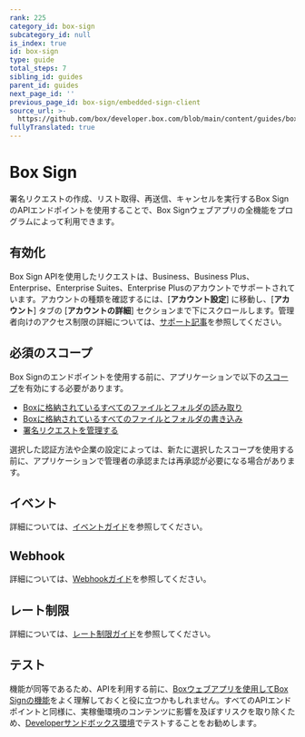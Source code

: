 ```yaml
---
rank: 225
category_id: box-sign
subcategory_id: null
is_index: true
id: box-sign
type: guide
total_steps: 7
sibling_id: guides
parent_id: guides
next_page_id: ''
previous_page_id: box-sign/embedded-sign-client
source_url: >-
  https://github.com/box/developer.box.com/blob/main/content/guides/box-sign/index.md
fullyTranslated: true
---
```

# Box Sign

署名リクエストの作成、リスト取得、再送信、キャンセルを実行するBox SignのAPIエンドポイントを使用することで、Box Signウェブアプリの全機能をプログラムによって利用できます。

## 有効化

Box Sign APIを使用したリクエストは、Business、Business Plus、Enterprise、Enterprise Suites、Enterprise Plusのアカウントでサポートされています。アカウントの種類を確認するには、\[**アカウント設定**] に移動し、\[**アカウント**] タブの \[**アカウントの詳細**] セクションまで下にスクロールします。管理者向けのアクセス制限の詳細については、[サポート記事][restrict]を参照してください。

## 必須のスコープ

Box Signのエンドポイントを使用する前に、アプリケーションで以下の[スコープ][scopes]を有効にする必要があります。

* [Boxに格納されているすべてのファイルとフォルダの読み取り][read]
* [Boxに格納されているすべてのファイルとフォルダの書き込み][write]
* [署名リクエストを管理する][sign]

<Message type="warning">

選択した認証方法や企業の設定によっては、新たに選択したスコープを使用する前に、アプリケーションで管理者の承認または再承認が必要になる場合があります。

</Message>

## イベント

詳細については、[イベントガイド][eg]を参照してください。

## Webhook

詳細については、[Webhookガイド][wh]を参照してください。

## レート制限

詳細については、[レート制限ガイド][ratelimit]を参照してください。

## テスト

機能が同等であるため、APIを利用する前に、[Boxウェブアプリを使用してBox Signの機能][webapp]をよく理解しておくと役に立つかもしれません。すべてのAPIエンドポイントと同様に、実稼働環境のコンテンツに影響を及ぼすリスクを取り除くため、[Developerサンドボックス環境][sandbox]でテストすることをお勧めします。

[scopes]: g://api-calls/permissions-and-errors/scopes

[read]: g://api-calls/permissions-and-errors/scopes/#read-all-files-and-folders

[write]: g://api-calls/permissions-and-errors/scopes/#read-and-write-all-files-and-folders

[sign]: g://api-calls/permissions-and-errors/scopes/#manage-signature-requests

<!-- i18n-enable localize-links -->

[restrict]: https://support.box.com/hc/ja/articles/4404076971155-Box-Signの有効化

<!-- i18n-disable localize-links -->

[ratelimit]: g://api-calls/permissions-and-errors/rate-limits/#per-api-rate-limits

<!-- i18n-enable localize-links -->

[webapp]: https://support.box.com/hc/ja/articles/4404105810195-署名用ドキュメントの送信

[sandbox]: https://support.box.com/hc/ja/articles/360043697274

<!-- i18n-disable localize-links -->

[eg]: g://events/event-triggers/sign-events

[wh]: g://webhooks/triggers
